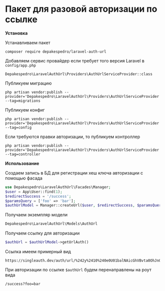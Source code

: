 # Пакет для разовой авторизации по ссылке

**Установка**

Устанавливаем пакет
```text
composer require depakespedro/laravel-auth-url
```

Добавляем сервис провайдер если требует того версия Laravel в ```config/app.php```
```
Depakespedro\LaravelAuthUrl\Providers\AuthUrlServiceProvider::class
```
Публикуем миграцию
```text
php artisan vendor:publish --provider='Depakespedro\LaravelAuthUrl\Providers\AuthUrlServiceProvider' --tag=migrations
```

Публикуем конфиг
```text
php artisan vendor:publish --provider='Depakespedro\LaravelAuthUrl\Providers\AuthUrlServiceProvider' --tag=config
```

Если требуются правки авторизации, то публикуем контроллер
```text
php artisan vendor:publish --provider='Depakespedro\LaravelAuthUrl\Providers\AuthUrlServiceProvider' --tag=controller
```

**Использование**

Создаем запись в БД для регистрации хеш ключа авторизации c помощью фасада

```php
use Depakespedro\LaravelAuthUrl\Facades\Manager;
$user = App\User::find(1);
$redirectSuccess = '/success';
$paramsQuery = ['foo' => 'bar'];
$authUrlModel = Manager::createUrl($user, $redirectSuccess, $paramsQuery);
```
Получаем экземпляр модели 
```php
Depakespedro\LaravelAuthUrl\Models\AuthUrl
```

Получаем ссылку для авторизации
```php
$authUrl = $authUrlModel->getUrlAuth()
```

Ссылка имеем примерный вид
```text
https://singleauth.dev/auth/url/%242y%2410%240e0U01balNAicGhVBvta0OhJnQDtFr6uEaoz.lVLx2RdmQjeSlE1a
```

При авторизации по ссылке ```$authUrl```  будем перенаправлены на роут вида 
```
/success?foo=bar
```